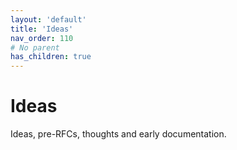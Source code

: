 ```yaml
---
layout: 'default'
title: 'Ideas'
nav_order: 110
# No parent
has_children: true
---
```


# Ideas

Ideas, pre-RFCs, thoughts and early documentation.
